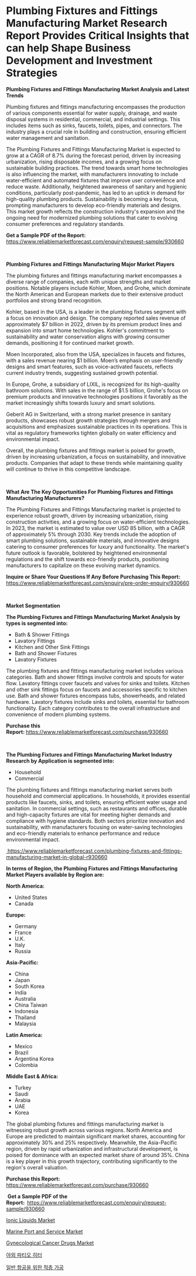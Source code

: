 <p><h1>Plumbing Fixtures and Fittings Manufacturing Market Research Report Provides Critical Insights that can help Shape Business Development and Investment Strategies</h1></p><p><strong>Plumbing Fixtures and Fittings Manufacturing Market Analysis and Latest Trends</strong></p>
<p><p>Plumbing fixtures and fittings manufacturing encompasses the production of various components essential for water supply, drainage, and waste disposal systems in residential, commercial, and industrial settings. This includes items such as sinks, faucets, toilets, pipes, and connectors. The industry plays a crucial role in building and construction, ensuring efficient water management and sanitation.</p><p>The Plumbing Fixtures and Fittings Manufacturing Market is expected to grow at a CAGR of 8.7% during the forecast period, driven by increasing urbanization, rising disposable incomes, and a growing focus on sustainable building practices. The trend towards smart home technologies is also influencing the market, with manufacturers innovating to include water-efficient and automated fixtures that improve user convenience and reduce waste. Additionally, heightened awareness of sanitary and hygienic conditions, particularly post-pandemic, has led to an uptick in demand for high-quality plumbing products. Sustainability is becoming a key focus, prompting manufacturers to develop eco-friendly materials and designs. This market growth reflects the construction industry's expansion and the ongoing need for modernized plumbing solutions that cater to evolving consumer preferences and regulatory standards.</p></p>
<p><strong>Get a Sample PDF of the Report:&nbsp;</strong> <a href="https://www.reliablemarketforecast.com/enquiry/request-sample/930660">https://www.reliablemarketforecast.com/enquiry/request-sample/930660</a></p>
<p>&nbsp;</p>
<p><strong>Plumbing Fixtures and Fittings Manufacturing Major Market Players</strong></p>
<p><p>The plumbing fixtures and fittings manufacturing market encompasses a diverse range of companies, each with unique strengths and market positions. Notable players include Kohler, Moen, and Grohe, which dominate the North American and European markets due to their extensive product portfolios and strong brand recognition.</p><p>Kohler, based in the USA, is a leader in the plumbing fixtures segment with a focus on innovation and design. The company reported sales revenue of approximately $7 billion in 2022, driven by its premium product lines and expansion into smart home technologies. Kohler's commitment to sustainability and water conservation aligns with growing consumer demands, positioning it for continued market growth.</p><p>Moen Incorporated, also from the USA, specializes in faucets and fixtures, with a sales revenue nearing $1 billion. Moen’s emphasis on user-friendly designs and smart features, such as voice-activated faucets, reflects current industry trends, suggesting sustained growth potential.</p><p>In Europe, Grohe, a subsidiary of LIXIL, is recognized for its high-quality bathroom solutions. With sales in the range of $1.5 billion, Grohe's focus on premium products and innovative technologies positions it favorably as the market increasingly shifts towards luxury and smart solutions.</p><p>Geberit AG in Switzerland, with a strong market presence in sanitary products, showcases robust growth strategies through mergers and acquisitions and emphasizes sustainable practices in its operations. This is vital as regulatory frameworks tighten globally on water efficiency and environmental impact.</p><p>Overall, the plumbing fixtures and fittings market is poised for growth, driven by increasing urbanization, a focus on sustainability, and innovative products. Companies that adapt to these trends while maintaining quality will continue to thrive in this competitive landscape.</p></p>
<p>&nbsp;</p>
<p><strong>What Are The Key Opportunities For Plumbing Fixtures and Fittings Manufacturing Manufacturers?</strong></p>
<p><p>The Plumbing Fixtures and Fittings Manufacturing market is projected to experience robust growth, driven by increasing urbanization, rising construction activities, and a growing focus on water-efficient technologies. In 2023, the market is estimated to value over USD 85 billion, with a CAGR of approximately 5% through 2030. Key trends include the adoption of smart plumbing solutions, sustainable materials, and innovative designs catering to consumer preferences for luxury and functionality. The market's future outlook is favorable, bolstered by heightened environmental regulations and the shift towards eco-friendly products, positioning manufacturers to capitalize on these evolving market dynamics.</p></p>
<p><strong>Inquire or Share Your Questions If Any Before Purchasing This Report:</strong> <a href="https://www.reliablemarketforecast.com/enquiry/pre-order-enquiry/930660">https://www.reliablemarketforecast.com/enquiry/pre-order-enquiry/930660</a></p>
<p>&nbsp;</p>
<p><strong>Market Segmentation</strong></p>
<p><strong>The Plumbing Fixtures and Fittings Manufacturing Market Analysis by types is segmented into:</strong></p>
<p><ul><li>Bath & Shower Fittings</li><li>Lavatory Fittings</li><li>Kitchen and Other Sink Fittings</li><li>Bath and Shower Fixtures</li><li>Lavatory Fixtures</li></ul></p>
<p><p>The plumbing fixtures and fittings manufacturing market includes various categories. Bath and shower fittings involve controls and spouts for water flow. Lavatory fittings cover faucets and valves for sinks and toilets. Kitchen and other sink fittings focus on faucets and accessories specific to kitchen use. Bath and shower fixtures encompass tubs, showerheads, and related hardware. Lavatory fixtures include sinks and toilets, essential for bathroom functionality. Each category contributes to the overall infrastructure and convenience of modern plumbing systems.</p></p>
<p><strong>Purchase this Report:&nbsp;</strong><a href="https://www.reliablemarketforecast.com/purchase/930660">https://www.reliablemarketforecast.com/purchase/930660</a></p>
<p>&nbsp;</p>
<p><strong>The Plumbing Fixtures and Fittings Manufacturing Market Industry Research by Application is segmented into:</strong></p>
<p><ul><li>Household</li><li>Commercial</li></ul></p>
<p><p>The plumbing fixtures and fittings manufacturing market serves both household and commercial applications. In households, it provides essential products like faucets, sinks, and toilets, ensuring efficient water usage and sanitation. In commercial settings, such as restaurants and offices, durable and high-capacity fixtures are vital for meeting higher demands and compliance with hygiene standards. Both sectors prioritize innovation and sustainability, with manufacturers focusing on water-saving technologies and eco-friendly materials to enhance performance and reduce environmental impact.</p></p>
<p><a href="https://www.reliablemarketforecast.com/plumbing-fixtures-and-fittings-manufacturing-market-in-global-r930660">&nbsp;https://www.reliablemarketforecast.com/plumbing-fixtures-and-fittings-manufacturing-market-in-global-r930660</a></p>
<p><strong>In terms of Region, the Plumbing Fixtures and Fittings Manufacturing Market Players available by Region are:</strong></p>
<p>
    <p> <strong> North America: </strong>
        <ul>
            <li>United States</li>
            <li>Canada</li>
        </ul>
        </p> 
    <p> <strong> Europe: </strong>
        <ul>
            <li>Germany</li>
            <li>France</li>
            <li>U.K.</li>
            <li>Italy</li>
            <li>Russia</li>
        </ul>
        </p> 
    <p> <strong> Asia-Pacific: </strong>
        <ul>
            <li>China</li>
            <li>Japan</li>
            <li>South Korea</li>
            <li>India</li>
            <li>Australia</li>
            <li>China Taiwan</li>
            <li>Indonesia</li>
            <li>Thailand</li>
            <li>Malaysia</li>
        </ul>
        </p> 
    <p> <strong> Latin America: </strong>
        <ul>
            <li>Mexico</li>
            <li>Brazil</li>
            <li>Argentina Korea</li>
            <li>Colombia</li>
        </ul>
        </p> 
    <p> <strong> Middle East & Africa: </strong>
        <ul>
            <li>Turkey</li>
            <li>Saudi</li>
            <li>Arabia</li>
            <li>UAE</li>
            <li>Korea</li>
        </ul>
    </p>
    </p>
<p><p>The global plumbing fixtures and fittings manufacturing market is witnessing robust growth across various regions. North America and Europe are predicted to maintain significant market shares, accounting for approximately 30% and 25% respectively. Meanwhile, the Asia-Pacific region, driven by rapid urbanization and infrastructural development, is poised for dominance with an expected market share of around 35%. China is a key player in this growth trajectory, contributing significantly to the region's overall valuation.</p></p>
<p><strong>Purchase this Report: </strong><a href="https://www.reliablemarketforecast.com/purchase/930660">https://www.reliablemarketforecast.com/purchase/930660</a></p>
<p>&nbsp;<strong>Get a Sample PDF of the Report:&nbsp;&nbsp;</strong><a href="https://www.reliablemarketforecast.com/enquiry/request-sample/930660">https://www.reliablemarketforecast.com/enquiry/request-sample/930660</a></p>
<p><strong></strong></p>
<p><p><a href="https://issuu.com/reportprime-2/docs/ionic-liquids-market-size-2030.pptx_a55f2b15924e1f">Ionic Liquids Market</a></p><p><a href="https://github.com/WillieWoodard/Market-Research-Report-List-6/blob/main/marine-port-and-service-market.md">Marine Port and Service Market</a></p><p><a href="https://www.linkedin.com/pulse/how-gynecological-cancer-drugs-market-evolve-growth-analysis-onxff?trackingId=CTs5oeLwRdakkzYD033VRg%3D%3D">Gynecological Cancer Drugs Market</a></p><p><a href="https://medium.com/@wallacbahrtyinger567686/%EC%84%B8%EA%B3%84-outdoor-patio-heaters-market-%EC%9D%80-2024%EC%97%90%EC%84%9C-2031%EB%A1%9C-%EC%97%B0%ED%8F%89%EA%B7%A0-%EC%A6%9D%EA%B0%80%EC%9C%A8%EC%9D%84-%EB%B3%B4%EC%9D%BC-%EA%B2%83%EC%9C%BC%EB%A1%9C-%EC%98%88%EC%83%81%EB%90%A9%EB%8B%88%EB%8B%A4-194908c2e19a">야외 파티오 히터</a></p><p><a href="https://medium.com/@wallacbahrtyinger567686/additive-manufacturing-for-general-aviation-market-%EC%9D%98-%EA%B8%80%EB%A1%9C%EB%B2%8C-%EC%8B%9C%EC%9E%A5-%EA%B0%9C%EC%9A%94%EB%8A%94-%EC%A0%84-%EC%84%B8%EA%B3%84-%EB%B0%8F-%EC%A3%BC%EC%9A%94-%EC%8B%9C%EC%9E%A5%EC%9D%98-%EC%82%B0%EC%97%85%EC%97%90-%EC%98%81%ED%96%A5%EC%9D%84-%EB%AF%B8%EC%B9%98%EB%8A%94-%EC%A3%BC%EC%9A%94-%ED%8A%B8%EB%A0%8C%EB%93%9C%EC%97%90-080cba691d66">일반 항공을 위한 적층 가공</a></p></p>